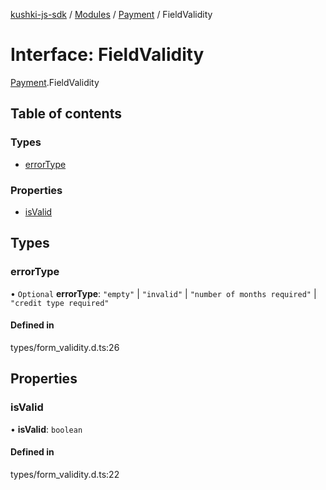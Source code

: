 [kushki-js-sdk](../README.md) / [Modules](../modules.md) / [Payment](../modules/Payment.md) / FieldValidity

# Interface: FieldValidity

[Payment](../modules/Payment.md).FieldValidity

## Table of contents

### Types

- [errorType](Payment.FieldValidity.md#errortype)

### Properties

- [isValid](Payment.FieldValidity.md#isvalid)

## Types

### errorType

• `Optional` **errorType**: ``"empty"`` \| ``"invalid"`` \| ``"number of months required"`` \| ``"credit type required"``

#### Defined in

types/form_validity.d.ts:26

## Properties

### isValid

• **isValid**: `boolean`

#### Defined in

types/form_validity.d.ts:22
